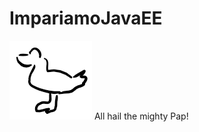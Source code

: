 # ImpariamoJavaEE
![The mighty Pap](https://raw.githubusercontent.com/OneManEquipe/ImpariamoJavaEE/master/pap.png)
All hail the mighty Pap!
